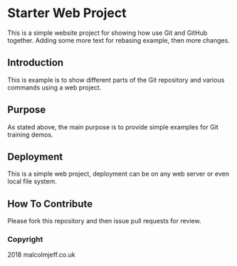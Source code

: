 # Starter Web Project

This is a simple website project for showing how use Git and GitHub together.
Adding some more text for rebasing example, then more changes.

## Introduction

This is example is to show different parts of the Git repository and various commands using a web project.

## Purpose

As stated above, the main purpose is to provide simple examples for Git training demos.

## Deployment

This is a simple web project, deployment can be on any web server or even local file system.

## How To Contribute

Please fork this repository and then issue pull requests for review.

### Copyright

2018 malcolmjeff.co.uk